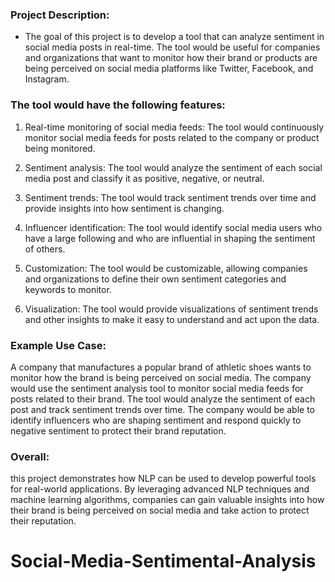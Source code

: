 ### Project Description: 
- The goal of this project is to develop a tool that can analyze sentiment in social media posts in real-time. The tool would be useful for companies and organizations that want to monitor how their brand or products are being perceived on social media platforms like Twitter, Facebook, and Instagram.

### The tool would have the following features:
1. Real-time monitoring of social media feeds: The tool would continuously monitor social media feeds for posts related to the company or product being monitored.

2. Sentiment analysis: The tool would analyze the sentiment of each social media post and classify it as positive, negative, or neutral.

3. Sentiment trends: The tool would track sentiment trends over time and provide insights into how sentiment is changing.

4. Influencer identification: The tool would identify social media users who have a large following and who are influential in shaping the sentiment of others.

5. Customization: The tool would be customizable, allowing companies and organizations to define their own sentiment categories and keywords to monitor.

6. Visualization: The tool would provide visualizations of sentiment trends and other insights to make it easy to understand and act upon the data.

### Example Use Case: 
A company that manufactures a popular brand of athletic shoes wants to monitor how the brand is being perceived on social media. The company would use the sentiment analysis tool to monitor social media feeds for posts related to their brand. The tool would analyze the sentiment of each post and track sentiment trends over time. The company would be able to identify influencers who are shaping sentiment and respond quickly to negative sentiment to protect their brand reputation.

### Overall:
this project demonstrates how NLP can be used to develop powerful tools for real-world applications. By leveraging advanced NLP techniques and machine learning algorithms, companies can gain valuable insights into how their brand is being perceived on social media and take action to protect their reputation.
# Social-Media-Sentimental-Analysis
